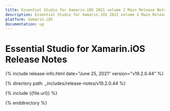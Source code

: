 ```yaml
---
title: Essential Studio for Xamarin.iOS 2021 volume 2 Main Release Notes  
description: Essential Studio for Xamarin.iOS 2021 volume 2 Main Release Notes  
platform: Xamarin.iOS
documentation: ug
---
```


# Essential Studio for Xamarin.iOS  Release Notes  

{% include release-info.html date="June 25, 2021"  version="v19.2.0.44" %} 


{% directory path: _includes/release-notes/v19.2.0.44 %}

{% include {{file.url}} %}

{% enddirectory %}